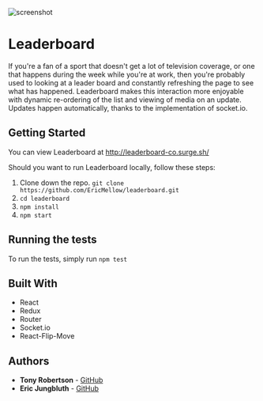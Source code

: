 ![screenshot](https://github.com/EricMellow/leaderboard/blob/master/src/assets/Screen%20Shot.png)

# Leaderboard

If you're a fan of a sport that doesn't get a lot of television coverage, or one that happens during the week while you're at work, then you're probably used to looking at a leader board and constantly refreshing the page to see what has happened. Leaderboard makes this interaction more enjoyable with dynamic re-ordering of the list and viewing of media on an update. Updates happen automatically, thanks to the implementation of socket.io. 

## Getting Started

You can view Leaderboard at http://leaderboard-co.surge.sh/

Should you want to run Leaderboard locally, follow these steps:

1. Clone down the repo. `git clone https://github.com/EricMellow/leaderboard.git`
2. `cd leaderboard`
3. `npm install`
4. `npm start`

## Running the tests

To run the tests, simply run `npm test `

## Built With

* React
* Redux
* Router
* Socket.io
* React-Flip-Move

## Authors

* **Tony Robertson** - [GitHub](https://github.com/tonyr729)
* **Eric Jungbluth** - [GitHub](https://github.com/EricMellow)
